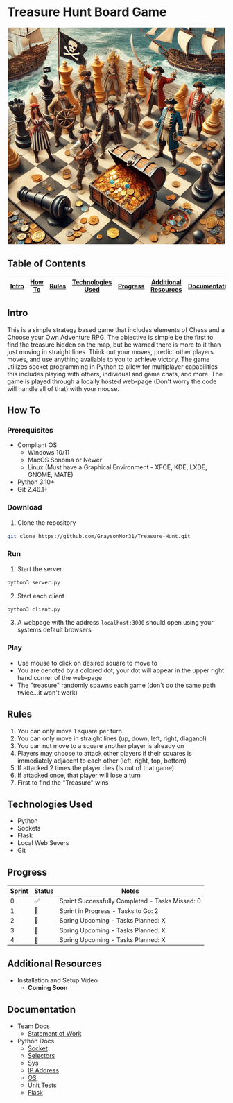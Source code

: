 # Treasure Hunt Board Game

<p align="center">
  <img src="https://github.com/GraysonMor31/Treasure-Hunt/blob/main/Images/Pirates.jpg" alt="Pirates finding treasure on a gameboard">
</p>


## Table of Contents
 
| [Intro](#Intro) | [How To](#How-To) | [Rules](#Rules) | [Technologies Used](#Technologies-Used) | [Progress](#Progress) | [Additional Resources](#Additional-Resources) | [Documentation](#Documentation) |
|-----------------|-------------------|-----------------|-----------------------------------------|-----------------------------------------------|-----------------------|-----------------------|

## Intro
This is a simple strategy based game that includes elements of Chess and a Choose your Own Adventure RPG. The objective is simple be the first to find the treasure hidden on the map, but be warned there is more to it than just moving in straight lines. Think out your moves, predict other players moves, and use anything available to you to achieve victory. The game utilizes socket programming in Python to allow for multiplayer capabilities this includes playing with others, individual and game chats, and more. The game is played through a locally hosted web-page (Don't worry the code will handle all of that) with your mouse. 
## How To
### Prerequisites
* Compliant OS
  * Windows 10/11
  * MacOS Sonoma or Newer
  * Linux (Must have a Graphical Environment - XFCE, KDE, LXDE, GNOME, MATE)
* Python 3.10+
* Git 2.46.1+
### Download
1. Clone the repository
```bash
git clone https://github.com/GraysonMor31/Treasure-Hunt.git
```
### Run
1. Start the server
```bash
python3 server.py
```
2. Start each client
```bash
python3 client.py
```
3. A webpage with the address ```localhost:3000``` should open using your systems default browsers
### Play
* Use mouse to click on desired square to move to
* You are denoted by a colored dot, your dot will appear in the upper right hand corner of the web-page
* The "treasure" randomly spawns each game (don't do the same path twice...it won't work)

## Rules
1. You can only move 1 square per turn
2. You can only move in straight lines (up, down, left, right, diaganol)
3. You can not move to a square another player is already on
4. Players may choose to attack other players if their squares is immediately adjacent to each other (left, right, top, bottom)
5. If attacked 2 times the player dies (Is out of that game)
6. If attacked once, that player will lose a turn
7. First to find the "Treasure" wins

## Technologies Used
* Python
* Sockets
* Flask
* Local Web Severs
* Git

## Progress
| Sprint | Status | Notes |
|--------|--------|-------|
| 0 | :white_check_mark: | Sprint Successfully Completed - Tasks Missed: 0 |
| 1 | :construction: | Sprint in Progress - Tasks to Go: 2 |
| 2 | :calendar: | Spring Upcoming - Tasks Planned: X |
| 3 | :calendar: | Spring Upcoming - Tasks Planned: X |
| 4 | :calendar: | Spring Upcoming - Tasks Planned: X |

## Additional Resources
* Installation and Setup Video
  * **Coming Soon**
 
## Documentation
* Team Docs
  * [Statement of Work](https://github.com/GraysonMor31/Treasure-Hunt/blob/main/Documentation/Statement%20of%20Work.pdf)
* Python Docs
  * [Socket](https://docs.python.org/3/library/socket.html)
  * [Selectors](https://docs.python.org/3/library/selectors.html)
  * [Sys](https://docs.python.org/3/library/sys.html)
  * [IP Address](https://docs.python.org/3/library/ipaddress.html)
  * [OS](https://docs.python.org/3/library/os.html)
  * [Unit Tests](https://docs.python.org/3/library/unittest.html)
  * [Flask](https://flask.palletsprojects.com/en/3.0.x/)
  

 

